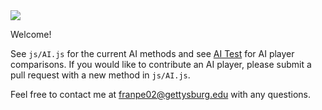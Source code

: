 <img src="img/logo.png"/>

Welcome!

See `js/AI.js` for the current AI methods and see [AI Test](https://sedar.io/AI_test.html) for AI player comparisons. If you would like to contribute an AI
player, please submit a pull request with a new method in `js/AI.js`.

Feel free to contact me at
[franpe02@gettysburg.edu](mailto:franpe02@gettysburg.edu) with any questions.
